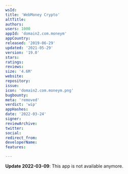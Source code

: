 ```yaml
---
wsId: 
title: 'WebMoney Crypto'
altTitle: 
authors: 
users: 1000
appId: 'domain2.com.moneym'
appCountry: 
released: '2019-06-29'
updated: '2021-05-29'
version: '19.0'
stars: 
ratings: 
reviews: 
size: '4.6M'
website: 
repository: 
issue: 
icon: 'domain2.com.moneym.png'
bugbounty: 
meta: 'removed'
verdict: 'wip'
appHashes: 
date: '2022-03-24'
signer: 
reviewArchive: 
twitter: 
social: 
redirect_from: 
developerName: 
features: 

---
```


**Update 2022-03-09**: This app is not available anymore.

